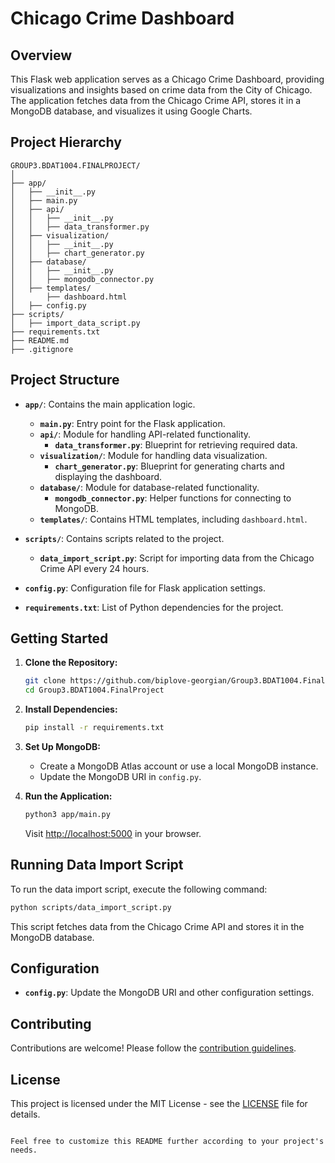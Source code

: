 # Chicago Crime Dashboard

## Overview

This Flask web application serves as a Chicago Crime Dashboard, providing visualizations and insights based on crime data from the City of Chicago. The application fetches data from the Chicago Crime API, stores it in a MongoDB database, and visualizes it using Google Charts.

## Project Hierarchy

```plaintext
GROUP3.BDAT1004.FINALPROJECT/
│
├── app/
│   ├── __init__.py
│   ├── main.py
│   ├── api/
│   │   ├── __init__.py
│   │   ├── data_transformer.py
│   ├── visualization/
│   │   ├── __init__.py
│   │   ├── chart_generator.py
│   ├── database/
│   │   ├── __init__.py
│   │   ├── mongodb_connector.py
│   ├── templates/
│       ├── dashboard.html
│   ├── config.py
├── scripts/
│   ├── import_data_script.py
├── requirements.txt
├── README.md
├── .gitignore
```

## Project Structure

- **`app/`**: Contains the main application logic.
  - **`main.py`**: Entry point for the Flask application.
  - **`api/`**: Module for handling API-related functionality.
    - **`data_transformer.py`**: Blueprint for retrieving required data.
  - **`visualization/`**: Module for handling data visualization.
    - **`chart_generator.py`**: Blueprint for generating charts and displaying the dashboard.
  - **`database/`**: Module for database-related functionality.
    - **`mongodb_connector.py`**: Helper functions for connecting to MongoDB.
  - **`templates/`**: Contains HTML templates, including `dashboard.html`.

- **`scripts/`**: Contains scripts related to the project.
  - **`data_import_script.py`**: Script for importing data from the Chicago Crime API every 24 hours.

- **`config.py`**: Configuration file for Flask application settings.

- **`requirements.txt`**: List of Python dependencies for the project.

## Getting Started

1. **Clone the Repository:**

   ```bash
   git clone https://github.com/biplove-georgian/Group3.BDAT1004.FinalProject.git
   cd Group3.BDAT1004.FinalProject
   ```

2. **Install Dependencies:**

   ```bash
   pip install -r requirements.txt
   ```

3. **Set Up MongoDB:**

   - Create a MongoDB Atlas account or use a local MongoDB instance.
   - Update the MongoDB URI in `config.py`.

4. **Run the Application:**

   ```bash
   python3 app/main.py
   ```

   Visit [http://localhost:5000](http://localhost:5000) in your browser.

## Running Data Import Script

To run the data import script, execute the following command:

```bash
python scripts/data_import_script.py
```

This script fetches data from the Chicago Crime API and stores it in the MongoDB database.

## Configuration

- **`config.py`**: Update the MongoDB URI and other configuration settings.

## Contributing

Contributions are welcome! Please follow the [contribution guidelines](CONTRIBUTING.md).

## License

This project is licensed under the MIT License - see the [LICENSE](LICENSE) file for details.
```

Feel free to customize this README further according to your project's needs.